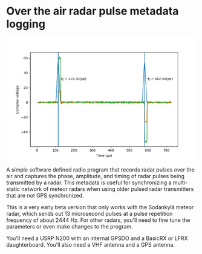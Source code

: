 # Over the air radar pulse metadata logging

<img src="examples/det.png"/>

A simple software defined radio program that records radar pulses over the air and captures the phase, amplitude, and timing of radar pulses being transmitted by a radar. This metadata is useful for synchronizing a multi-static network of meteor radars when using older pulsed radar transmitters that are not GPS synchronized. 

This is a very early beta version that only works with the Sodankylä meteor radar, which sends out 13 microsecond pulses at a pulse repetition frequency of about 2444 Hz. For other radars, you'll need to fine tune the parameters or even make changes to the program. 

You'll need a USRP N200 with an internal GPSDO and a BasicRX or LFRX daughterboard. You'll also need a VHF antenna and a GPS antenna. 
